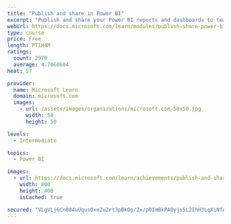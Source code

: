 ```yaml
---
title: "Publish and share in Power BI"
excerpt: "Publish and share your Power BI reports and dashboards to teammates in your organization or to everyone on the web."
webUrl: https://docs.microsoft.com/learn/modules/publish-share-power-bi/
type: course
price: Free
length: PT1H4M
ratings:
  count: 2970
  average: 4.7060604
heat: 57

provider:
  name: Microsoft Learn
  domain: microsoft.com
  images:
    - url: /assets/images/organizations/microsoft.com-50x50.jpg
      width: 50
      height: 50

levels:
  - Intermediate

topics:
  - Power BI

images:
  - url: https://docs.microsoft.com/learn/achievements/publish-and-share-with-power-bi-desktop-social.png
    width: 800
    height: 400
    isCached: true

secured: "VLgVLj6Cn084uUqusOxe2u2rt3pBkOp/2x/p0ImBkPA0yjsSL2IhH3LqXiNfACk6HnD+KaX0V63EggJr48CrJBvG0CSi+kYHlCXrQvWQB7GYK/T/h78Ep0gVO9aXTrigAt3/YTzE3RKcgmNyT4tWg8ml3hABdlqKa9Zab8sOeZFHChFgsJ+FWv66XUo1YEoDPMnwhDbsi5vS6hUeG9QGQeq/gPcRyoN/76H5GrdwLN3gZKLZgYDDPMiAUn6xv2LgaR/Xz7WJ1U68QTmXVo/72OXdPDXLCv6EeKJM4nyoDW9Bbl29M5NRNb3aACGaZVj6gWkx8ftWJJ+kxTqguh3Ml1POQw/mQiSiJHwu5qzawA2qG0Koxny89JJksUZeR3v8aMZqEdLWRs80iNWmO4LPt7mwQyVulcWp9MJ9oX6abjA=;0EWsuW2s52F/dhqkDHlljQ=="
---
```


